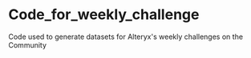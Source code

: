 # Code_for_weekly_challenge
Code used to generate datasets for Alteryx's weekly challenges on the Community
